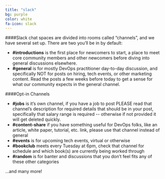 ```yaml
---
title: "slack"
bg: purple
color: white
fa-icon: slack
---
```


####Slack chat spaces are divided into rooms called “channels”, and we have several set up. There are two you’ll be in by default:

- **#introductions** is the first place for newcomers to start, a place to meet core community members and other newcomers before diving into general discussions elsewhere.
- **#general** is for mostly DevOps practitioner day-to-day discussion, and specifically NOT for posts on hiring, tech events, or other marketing content. Read the posts a few weeks before today to get a sense for what our community expects in the general channel.

####Opt-in Channels 
- **#jobs** is it’s own channel, if you have a job to post PLEASE read that channel’s description for required details that should be in your post, specifically that salary range is required -- otherwise if not provided it will get deleted quickly.
- **#content-share** if you have something useful for DevOps folks, like an article, white paper, tutorial, etc. link, please use that channel instead of general
- **#events** is for upcoming tech events, virtual or otherwise
- **#bookclub** meets every Tuesday at 6pm, check that channel for schedule and which book(s) are currently being worked through
- **#random** is for banter and discussions that you don’t feel fits any of these other categories

...and many more! 

